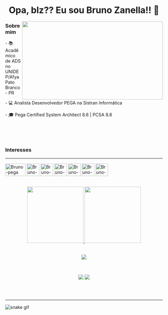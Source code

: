 


<div align="center">

# Opa, blz?? Eu sou Bruno Zanella!! 🖖 
</div>
<img align="right" width="450" height="250" src="https://clubedosgeeks.com.br/wp-content/uploads/2016/01/dormrm.gif" />

### Sobre mim

<div>
<p> - 📚 Acadêmico de ADS no UNIDEP/Afya Pato Branco - PR
<p> - 💻 Analista Desenvolvedor PEGA na Sistran Informática
<p> - 🎓 Pega Certified System Architect 8.6 | PCSA 8.6
</div><br><br>
<br>

### Interesses <hr />
<div style="display: inline_block">
  <img align="center" alt="Bruno-pega" height="40" width="65" src="https://www.liblogo.com/img-logo/max/pe6928p232-pegasystems-logo-pegasystems-logo.png">
  <img align="center" alt="Bruno-Js" height="40" width="40" src="https://www.liblogo.com/img-logo/max/ja438j6d0-javascript-logo-javascript-logo-vector-eps-136-86-kb-download.png">   
  <img align="center" alt="Bruno-HTML" height="40" width="40" src="https://www.vectorlogo.zone/logos/w3_html5/w3_html5-icon.svg">
  <img align="center" alt="Bruno-CSS" height="40" width="40" src="https://www.vectorlogo.zone/logos/w3_css/w3_css-icon.svg">
  <img align="center" alt="Bruno-java" height="40" width="40" src="https://www.vectorlogo.zone/logos/java/java-icon.svg">
  <img align="center" alt="Bruno-MySql" height="40" width="40" src="https://www.vectorlogo.zone/logos/mysql/mysql-official.svg">
  <img align="center" alt="Bruno-flutter" height="40" width="40" src="https://www.vectorlogo.zone/logos/flutterio/flutterio-icon.svg">
</div><br>
<br>

<div align="center">
  <a href="https://github.com/bzanella">
  <img height="180em" src="https://github-readme-stats-git-masterrstaa-rickstaa.vercel.app/api?username=bzanella&show_icons=true&theme=algolia&include_all_commits=true&include_count_private=true"/>
  <img height="180em" src="https://github-readme-stats-git-masterrstaa-rickstaa.vercel.app/api/top-langs/?username=bzanella&layout=compact&langs_count=10&theme=algolia"/>
</div>
<br>
<br>

 <div align="center"> 
    <img alingn="center" src="https://profile-counter.glitch.me/bzanella/count.svg" />
 </div><br>
<br>
  
  <p align="center">
<a href="https://www.instagram.com/zanell.b/"><img src="https://img.shields.io/badge/-Instagram-%23E4405F?style=for-the-badge&logo=instagram&logoColor=white" target="_blank"></a>
<a href="https://www.linkedin.com/in/bruno-zanella-223566212/"><img src="https://img.shields.io/badge/-LinkedIn-%230077B5?style=for-the-badge&logo=linkedin&logoColor=white" target="_blank"></a>
</p><br><br>
 <hr>
    
![snake gif](https://github.com/bzanella/bzanella/blob/output/github-contribution-grid-snake.svg)
 
